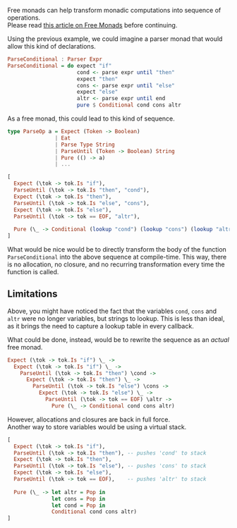 Free monads can help transform monadic computations into sequence of operations.  
Please read [this article on Free Monads](https://deque.blog/2017/11/13/free-monads-from-basics-up-to-implementing-composable-and-effectful-stream-processing/) before continuing.

Using the previous example, we could imagine a parser monad that would allow this
kind of declarations.
```haskell
ParseConditional : Parser Expr
ParseConditional = do expect "if"
                      cond <- parse expr until "then"
                      expect "then"
                      cons <- parse expr until "else"
                      expect "else"
                      altr <- parse expr until end
                      pure $ Conditional cond cons altr
```

As a free monad, this could lead to this kind of sequence.
```haskell
type ParseOp a = Expect (Token -> Boolean)
               | Eat
               | Parse Type String
               | ParseUntil (Token -> Boolean) String
               | Pure (() -> a)
               | ...

[
  Expect (\tok -> tok.Is "if"),
  ParseUntil (\tok -> tok.Is "then", "cond"),
  Expect (\tok -> tok.Is "then"),
  ParseUntil (\tok -> tok.Is "else", "cons"),
  Expect (\tok -> tok.Is "else"),
  ParseUntil (\tok -> tok == EOF, "altr"),
  
  Pure (\_ -> Conditional (lookup "cond") (lookup "cons") (lookup "altr")) 
]
```

What would be nice would be to directly transform the body of the function
`ParseConditional` into the above sequence at compile-time. This way, there is no
allocation, no closure, and no recurring transformation every time the function is
called.

## Limitations
Above, you might have noticed the fact that the variables `cond`, `cons` and `altr`
were no longer variables, but strings to lookup. This is less than ideal, as it brings the need to capture a lookup table in every callback.

What could be done, instead, would be to rewrite the sequence as an *actual* free
monad.
```haskell
Expect (\tok -> tok.Is "if") \_ ->
  Expect (\tok -> tok.Is "if") \_ ->
    ParseUntil (\tok -> tok.Is "then") \cond ->
      Expect (\tok -> tok.Is "then") \_ ->
        ParseUntil (\tok -> tok.Is "else") \cons ->
          Expect (\tok -> tok.Is "else") \_ ->
            ParseUntil (\tok -> tok == EOF) \altr ->
              Pure (\_ -> Conditional cond cons altr) 
```

However, allocations and closures are back in full force.  
Another way to store variables would be using a virtual stack.
```haskell
[
  Expect (\tok -> tok.Is "if"),
  ParseUntil (\tok -> tok.Is "then"), -- pushes 'cond' to stack
  Expect (\tok -> tok.Is "then"),
  ParseUntil (\tok -> tok.Is "else"), -- pushes 'cons' to stack
  Expect (\tok -> tok.Is "else"),
  ParseUntil (\tok -> tok == EOF),    -- pushes 'altr' to stack
  
  Pure (\_ -> let altr = Pop in
              let cons = Pop in
              let cond = Pop in
              Conditional cond cons altr) 
]
```
